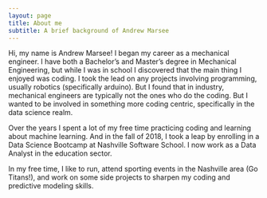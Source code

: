 ```yaml
---
layout: page
title: About me
subtitle: A brief background of Andrew Marsee
---
```


Hi, my name is Andrew Marsee! I began my career as a mechanical engineer. I have both a Bachelor’s and Master’s degree in Mechanical Engineering, but while I was in school I discovered that the main thing I enjoyed was coding. I took the lead on any projects involving programming, usually robotics (specifically arduino). But I found that in industry, mechanical engineers are typically not the ones who do the coding. But I wanted to be involved in something more coding centric, specifically in the data science realm.

Over the years I spent a lot of my free time practicing coding and learning about machine learning. And in the fall of 2018, I took a leap by enrolling in a Data Science Bootcamp at Nashville Software School. I now work as a Data Analyst in the education sector.

In my free time, I like to run, attend sporting events in the Nashville area (Go Titans!), and work on some side projects to sharpen my coding and predictive modeling skills.
